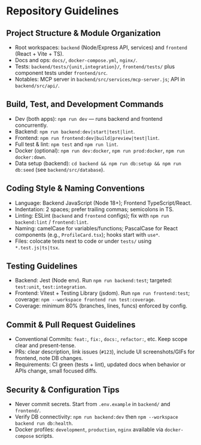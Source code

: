 # Repository Guidelines

## Project Structure & Module Organization
- Root workspaces: `backend` (Node/Express API, services) and `frontend` (React + Vite + TS).
- Docs and ops: `docs/`, `docker-compose.yml`, `nginx/`.
- Tests: `backend/tests/{unit,integration}/`, `frontend/tests/` plus component tests under `frontend/src`.
- Notables: MCP server in `backend/src/services/mcp-server.js`; API in `backend/src/api/`.

## Build, Test, and Development Commands
- Dev (both apps): `npm run dev` — runs backend and frontend concurrently.
- Backend: `npm run backend:dev|start|test|lint`.
- Frontend: `npm run frontend:dev|build|preview|test|lint`.
- Full test & lint: `npm test` and `npm run lint`.
- Docker (optional): `npm run dev:docker`, `npm run prod:docker`, `npm run docker:down`.
- Data setup (backend): `cd backend && npm run db:setup && npm run db:seed` (see `backend/src/database`).

## Coding Style & Naming Conventions
- Language: Backend JavaScript (Node 18+); Frontend TypeScript/React.
- Indentation: 2 spaces; prefer trailing commas; semicolons in TS.
- Linting: ESLint (`backend` and `frontend` configs); fix with `npm run backend:lint` / `frontend:lint`.
- Naming: camelCase for variables/functions; PascalCase for React components (e.g., `ProfileCard.tsx`); hooks start with `use*`.
- Files: colocate tests next to code or under `tests/` using `*.test.js|ts|tsx`.

## Testing Guidelines
- Backend: Jest (Node env). Run `npm run backend:test`; targeted: `test:unit`, `test:integration`.
- Frontend: Vitest + Testing Library (jsdom). Run `npm run frontend:test`; coverage: `npm --workspace frontend run test:coverage`.
- Coverage: minimum 80% (branches, lines, funcs) enforced by config.

## Commit & Pull Request Guidelines
- Conventional Commits: `feat:`, `fix:`, `docs:`, `refactor:`, etc. Keep scope clear and present-tense.
- PRs: clear description, link issues (`#123`), include UI screenshots/GIFs for frontend, note DB changes.
- Requirements: CI green (tests + lint), updated docs when behavior or APIs change, small focused diffs.

## Security & Configuration Tips
- Never commit secrets. Start from `.env.example` in `backend/` and `frontend/`.
- Verify DB connectivity: `npm run backend:dev` then `npm --workspace backend run db:health`.
- Docker profiles: `development`, `production`, `nginx` available via `docker-compose` scripts.
